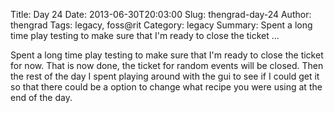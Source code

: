 Title: Day 24
Date: 2013-06-30T20:03:00
Slug: thengrad-day-24
Author: thengrad
Tags: legacy, foss@rit
Category: legacy
Summary: Spent a long time play testing to make sure that I'm ready to close the ticket ... 

Spent a long time play testing to make sure that I'm ready to close the ticket
for now. That is now done, the ticket for random events will be closed. Then
the rest of the day I spent playing around with the gui to see if I could get
it so that there could be a option to change what recipe you were using at the
end of the day.

